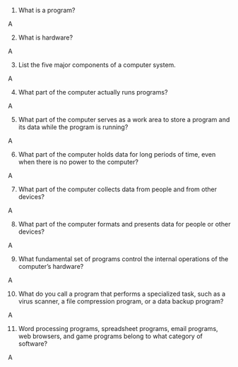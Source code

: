 1. What is a program?

A

2. What is hardware?

A

3. List the five major components of a computer system.

A

4. What part of the computer actually runs programs?

A

5. What part of the computer serves as a work area to store a program and its data while the program is running?

A

6. What part of the computer holds data for long periods of time, even when there is no power to the computer?

A

7. What part of the computer collects data from people and from other devices?

A

8. What part of the computer formats and presents data for people or other devices?

A

9. What fundamental set of programs control the internal operations of the computer’s hardware?

A

10. What do you call a program that performs a specialized task, such as a virus scanner, a file compression program, or a data backup program?

A

11. Word processing programs, spreadsheet programs, email programs, web browsers, and game programs belong to what category of software?

A
